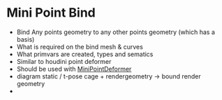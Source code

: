 # Mini Point Bind

* Bind Any points geometry to any other points geometry (which has a basis)
* What is required on the bind mesh & curves
* What primvars are created, types and sematics
* Similar to houdini point deformer
* Should be used with [MiniPointDeformer](MiniPointDeformer.md)
* diagram static / t-pose cage + rendergeometry -> bound render geometry
* 